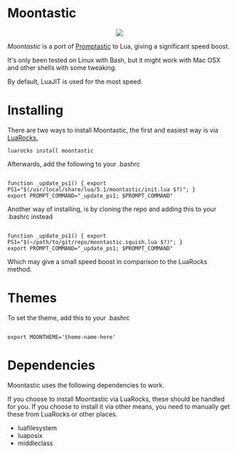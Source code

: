 # Moontastic

<p align="center">
	<img src="https://i.imgur.com/EampSuQ.png"/>
</p>

*Moontastic* is a port of [Promptastic]() to Lua, giving a significant speed boost. 

It's only been tested on Linux with Bash, but it might work with Mac OSX and other shells with some tweaking.

By default, LuaJIT is used for the most speed.

# Installing

There are two ways to install Moontastic, the first and easiest way is via [LuaRocks.](lua.rocks)

`luarocks install moontastic`

Afterwards, add the following to your .bashrc

```shell

function _update_ps1() { export PS1="$(/usr/local/share/lua/5.1/moontastic/init.lua $?)"; }
export PROMPT_COMMAND="_update_ps1; $PROMPT_COMMAND"

```

Another way of installing, is by cloning the repo and adding this to your .bashrc instead

```shell

function _update_ps1() { export PS1="$(~/path/to/git/repo/moontastic.squish.lua $?)"; }
export PROMPT_COMMAND="_update_ps1; $PROMPT_COMMAND"

```

Which may give a small speed boost in comparison to the LuaRocks method.

# Themes

To set the theme, add this to your .bashrc
```shell

export MOONTHEME='theme-name-here'

```

# Dependencies
Moontastic uses the following dependencies to work.

If you choose to install Moontastic via LuaRocks, these should be handled for you.
If you choose to install it via other means, you need to manually get these from LuaRocks or other places.

* luafilesystem
* luaposix
* middleclass

